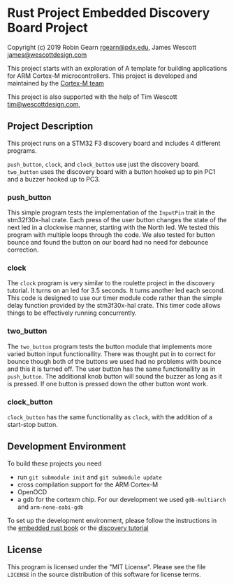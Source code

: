 # Rust Project Embedded Discovery Board Project
Copyright (c) 2019 Robin Gearn <rgearn@pdx.edu>, James Wescott 
<james@wescottdesign.com>

<!--TODO:  change this to acknowledgement of discovery tutorial and 
embedded rust book -->
This project starts with an exploration of A template for building 
applications for ARM Cortex-M microcontrollers. This project is developed 
and maintained by the [Cortex-M team][team]


This project is also supported with the help of Tim Wescott 
<tim@wescottdesign.com>, 

## Project Description
This project runs on a STM32 F3 discovery board and includes 4 different 
programs.

`push_button`, `clock`, and `clock_button` use just the discovery board.
`two_button` <!--and `timer` -->uses the discovery board with a button 
hooked up to pin PC1 and a buzzer hooked up to PC3.

### push\_button
This simple program tests the implementation of the `InputPin` trait in the 
stm32f30x-hal crate.  Each press of the user button changes the state of 
the next led in a clockwise manner, starting with the North led. We tested 
this program with multiple loops through the code.  We also tested for 
button bounce and found the button on our board had no need for debounce 
correction.

### clock
The `clock` program is very similar to the roulette project in the 
discovery tutorial.  It turns on an led for 3.5 seconds.  It turns another 
led each second.  This code is designed to use our timer module code rather 
than the simple delay function provided by the stm3f30x-hal crate.  This 
timer code allows things to be effectively running concurrently.

### two\_button
The `two_button` program tests the button module that implements more 
varied button input functionallity.  There was thought put in to correct 
for bounce though both of the buttons we used had no problems with bounce 
and this it is turned off.  The user button has the same functionallity as 
in `push_button`.  The additional knob button will sound the buzzer as long 
as it is pressed.  If one button is pressed down the other button wont 
work.

### clock\_button
`clock_button` has the same functionality as `clock`, with the addition of 
a start-stop button.

<!--TODO: Add program `timer`-->

## Development Environment

To build these projects you need 
* run `git submodule init` and `git submodule update`
* cross compilation support for the ARM Cortex-M
* OpenOCD
* a gdb for the cortexm chip. For our development we used `gdb-multiarch` 
  and `arm-none-eabi-gdb`


To set up the development environment, please follow the instructions in 
the [embedded rust 
book](https://rust-embedded.github.io/book/intro/install.html) or the 
[discovery 
tutorial](https://rust-embedded.github.io/discovery/03-setup/index.html)

## License

This program is licensed under the "MIT License".  Please
see the file `LICENSE` in the source distribution of this
software for license terms.

[team]: https://github.com/rust-embedded/wg#the-cortex-m-team

